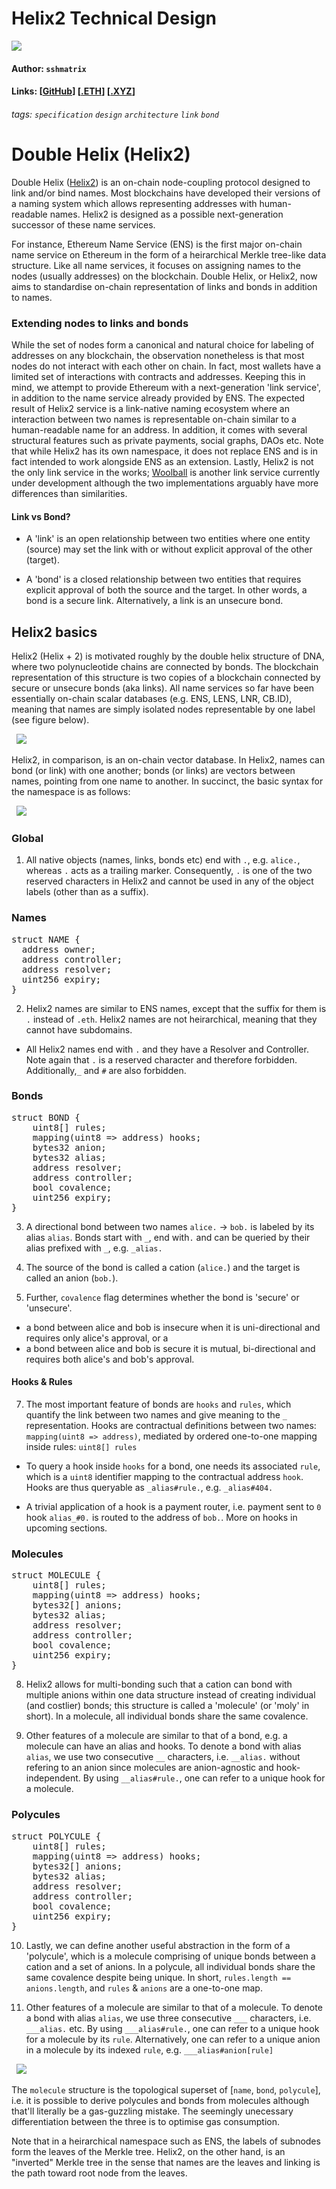 # Helix2 Technical Design
![](https://raw.githubusercontent.com/helix-coupler/resources/master/logo/helix2-inverse-small.png)
#### Author: `sshmatrix`
#### Links: [[GitHub](https://github.com/helix-coupler)]  [[.ETH](https://helix2.eth.limo)]  [[.XYZ](https://helix2.xyz)]
###### tags: `specification` `design` `architecture` `link` `bond`
# Double Helix (Helix2)

Double Helix ([Helix2](https://helix2.xyz)) is an on-chain node-coupling protocol designed to link and/or bind names. Most blockchains have developed their versions of a naming system which allows representing addresses with human-readable names. Helix2 is designed as a possible next-generation successor of these name services.

For instance, Ethereum Name Service (ENS) is the first major on-chain name service on Ethereum in the form of a heirarchical Merkle tree-like data structure. Like all name services, it focuses on assigning names to the nodes (usually addresses) on the blockchain. Double Helix, or Helix2, now aims to standardise on-chain representation of links and bonds in addition to names.

### Extending nodes to links and bonds

While the set of nodes form a canonical and natural choice for labeling of addresses on any blockchain, the observation nonetheless is that most nodes do not interact with each other on chain. In fact, most wallets have a limited set of interactions with contracts and addresses. Keeping this in mind, we attempt to provide Ethereum with a next-generation 'link service', in addition to the name service already provided by ENS. The expected result of Helix2 service is a link-native naming ecosystem where an interaction between two names is representable on-chain similar to a human-readable name for an address. In addition, it comes with several structural features such as private payments, social graphs, DAOs etc. Note that while Helix2 has its own namespace, it does not replace ENS and is in fact intended to work alongside ENS as an extension. Lastly, Helix2 is not the only link service in the works; [Woolball](https://woolball.xyz) is another link service currently under development although the two implementations arguably have more differences than similarities.

#### Link vs Bond?

- A 'link' is an open relationship between two entities where one entity (source) may set the link with or without explicit approval of the other (target).

- A 'bond'  is a closed relationship between two entities that requires explicit approval of both the source and the target. In other words, a bond is a secure link. Alternatively, a link is an unsecure bond.

## Helix2 basics

Helix2 (Helix + 2) is motivated roughly by the double helix structure of DNA, where two polynucleotide chains are connected by bonds. The blockchain representation of this structure is two copies of a blockchain connected by secure or unsecure bonds (aka links). All name services so far have been essentially on-chain scalar databases (e.g. ENS, LENS, LNR, CB.ID), meaning that names are simply isolated nodes representable by one label (see figure below).

&nbsp;
![](https://raw.githubusercontent.com/helix-coupler/resources/master/schema/ens.png)

Helix2, in comparison, is an on-chain vector database. In Helix2, names can bond (or link) with one another; bonds (or links) are vectors between names, pointing from one name to another. In succinct, the basic syntax for the namespace is as follows:

&nbsp;
![](https://raw.githubusercontent.com/helix-coupler/resources/master/schema/helix2.png)

### Global

1. All native objects (names, links, bonds etc) end with `.`, e.g. `alice.`, whereas `.` acts as a trailing marker. Consequently, `.` is one of the two reserved characters in Helix2 and cannot be used in any of the object labels (other than as a suffix).

### Names

<pre>
struct NAME {
  address owner;
  address controller;
  address resolver;
  uint256 expiry;
}
</pre>

2. Helix2 names are similar to ENS names, except that the suffix for them is `.` instead of `.eth`. Helix2 names are not heirarchical, meaning that they cannot have subdomains.

- All Helix2 names end with `.` and they have a Resolver and Controller. Note again that `.` is a reserved character and therefore forbidden. Additionally,`_` and `#` are also forbidden.

### Bonds

<pre>
struct BOND {
    uint8[] rules;
    mapping(uint8 => address) hooks;
    bytes32 anion;
    bytes32 alias;
    address resolver;
    address controller;
    bool covalence;
    uint256 expiry;
}
</pre>

3. A directional bond between two names `alice.` → `bob.` is labeled by its alias `alias`. Bonds start with `_`, end with`.` and can be queried by their alias prefixed with `_`, e.g. `_alias.`

4. The source of the bond is called a cation (`alice.`) and the target is called an anion (`bob.`).

5. Further, `covalence` flag determines whether the bond is 'secure' or 'unsecure'.

- a bond between alice and bob is insecure when it is uni-directional and requires only alice's approval, or a
- a bond between alice and bob is secure it is mutual, bi-directional and requires both alice's and bob's approval.

#### Hooks & Rules

7. The most important feature of bonds are `hooks` and `rules`, which quantify the link between two names and give meaning to the `_` representation. Hooks are contractual definitions between two names:` mapping(uint8 => address)`, mediated by ordered one-to-one mapping inside rules: `uint8[] rules`

- To query a hook inside `hooks` for a bond, one needs its associated `rule`, which is a `uint8` identifier mapping to the contractual address `hook`. Hooks are thus queryable as `_alias#rule.`, e.g. `_alias#404.`

- A trivial application of a hook is a payment router, i.e. payment sent to `0` hook `alias_#0.` is routed to the address of `bob.`. More on hooks in upcoming sections.

### Molecules

<pre>
struct MOLECULE {
    uint8[] rules;
    mapping(uint8 => address) hooks;
    bytes32[] anions;
    bytes32 alias;
    address resolver;
    address controller;
    bool covalence;
    uint256 expiry;
}
</pre>

8. Helix2 allows for multi-bonding such that a cation can bond with multiple anions within one data structure instead of creating individual (and costlier) bonds; this structure is called a 'molecule' (or 'moly' in short). In a molecule, all individual bonds share the same covalence.

9.  Other features of a molecule are similar to that of a bond, e.g. a molecule can have an alias and hooks. To denote a bond with alias `alias`, we use two consecutive `__` characters, i.e. `__alias.` without refering to an anion since molecules are anion-agnostic and hook-independent. By using `__alias#rule.`, one can refer to a unique hook for a molecule.

### Polycules

<pre>
struct POLYCULE {
    uint8[] rules;
    mapping(uint8 => address) hooks;
    bytes32[] anions;
    bytes32 alias;
    address resolver;
    address controller;
    bool covalence;
    uint256 expiry;
}
</pre>

10. Lastly, we can define another useful abstraction in the form of a 'polycule', which is a molecule comprising of unique bonds between a cation and a set of anions. In a polycule, all individual bonds share the same covalence despite being unique. In short, `rules.length == anions.length`, and `rules` & `anions` are a one-to-one map.

11. Other features of a molecule are similar to that of a molecule. To denote a bond with alias `alias`, we use three consecutive `___` characters, i.e. `___alias.`  etc. By using `___alias#rule.`, one can refer to a unique hook for a molecule by its `rule`. Alternatively, one can refer to a unique anion in a molecule by its indexed `rule`, e.g. `___alias#anion[rule]`

&nbsp;
![](https://raw.githubusercontent.com/helix-coupler/resources/master/schema/helix2-struct.png)
&nbsp;

The `molecule` structure is the topological superset of [`name`, `bond`, `polycule`], i.e. it is possible to derive polycules and bonds from molecules although that'll literally be a gas-guzzling mistake. The seemingly unecessary differentiation between the three is to optimise gas consumption.

Note that in a heirarchical namespace such as ENS, the labels of subnodes form the leaves of the Merkle tree. Helix2, on the other hand, is an "inverted" Merkle tree in the sense that names are the leaves and linking is the path toward root node from the leaves.
